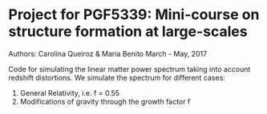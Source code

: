 # Project for PGF5339: Mini-course on structure formation at large-scales 
   
   Authors: Carolina Queiroz & Maria Benito 
   March - May, 2017   
   
   Code for simulating the linear matter power spectrum taking into account redshift distortions.
   We simulate the spectrum for different cases:
   1) General Relativity, i.e. f = 0.55
   2) Modifications of gravity through the growth factor f
